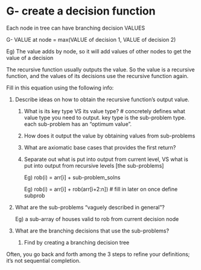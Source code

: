 # G- create a decision function

Each node in tree can have branching decision VALUES

G- VALUE at node = max(VALUE of decision 1, VALUE of decision 2)

Eg) The value adds by node, so it will add values of other nodes to get the value of a decision

The recursive function usually outputs the value. So the value is a recursive function, and the values of its decisions use the recursive function again.

Fill in this equation using the following info:

1. Describe ideas on how to obtain the recursive function’s output value. 
    1. What is its key type VS its value type? # concretely defines what value type you need to output. key type is the sub-problem type. each sub-problem has an “optimum value”.
    2. How does it output the value by obtaining values from sub-problems
    3. What are axiomatic base cases that provides the first return?
    4. Separate out what is put into output from current level, VS what is put into output from recursive levels [the sub-problems]
        
        Eg) rob(i) = arr[i] + sub-problem_solns
        
        Eg) rob(i) = arr[i] + rob(arr[i+2:n])  # fill in later on once define subprob
        
2. What are the sub-problems “vaguely described in general”?
    
    Eg) a sub-array of houses valid to rob from current decision node
    
3. What are the branching decisions that use the sub-problems?
    1. Find by creating a branching decision tree

Often, you go back and forth among the 3 steps to refine your definitions; it’s not sequential completion.